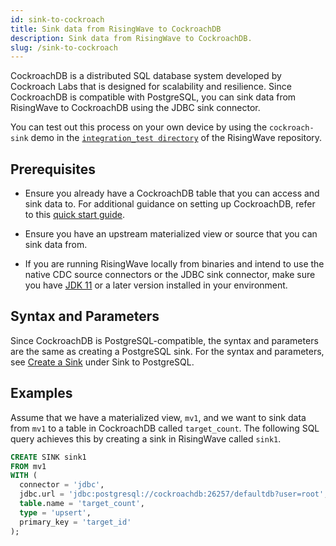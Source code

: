 ```yaml
---
id: sink-to-cockroach
title: Sink data from RisingWave to CockroachDB
description: Sink data from RisingWave to CockroachDB.
slug: /sink-to-cockroach 
---
```

<head>
  <link rel="canonical" href="https://docs.risingwave.com/docs/current/sink-to-cockroach/" />
</head>

CockroachDB is a distributed SQL database system developed by Cockroach Labs that is designed for scalability and resilience. Since CockroachDB is compatible with PostgreSQL, you can sink data from RisingWave to CockroachDB using the JDBC sink connector. 

You can test out this process on your own device by using the `cockroach-sink` demo in the [`integration_test directory`](https://github.com/risingwavelabs/risingwave/tree/main/integration_tests) of the RisingWave repository.

## Prerequisites

- Ensure you already have a CockroachDB table that you can access and sink data to.
  For additional guidance on setting up CockroachDB, refer to this [quick start guide](https://www.cockroachlabs.com/docs/cockroachcloud/quickstart).

- Ensure you have an upstream materialized view or source that you can sink data from.

- If you are running RisingWave locally from binaries and intend to use the native CDC source connectors or the JDBC sink connector, make sure you have [JDK 11](https://openjdk.org/projects/jdk/11/) or a later version installed in your environment.

## Syntax and Parameters

Since CockroachDB is PostgreSQL-compatible, the syntax and parameters are the same as creating a PostgreSQL sink. For the syntax and parameters, see [Create a Sink](/guides/sink-to-postgres.md#create-a-sink​) under Sink to PostgreSQL. 

## Examples

Assume that we have a materialized view, `mv1`, and we want to sink data from `mv1` to a table in CockroachDB called `target_count`. The following SQL query achieves this by creating a sink in RisingWave called `sink1`. 

```sql
CREATE SINK sink1
FROM mv1 
WITH (
  connector = 'jdbc',
  jdbc.url = 'jdbc:postgresql://cockroachdb:26257/defaultdb?user=root',
  table.name = 'target_count',
  type = 'upsert',
  primary_key = 'target_id'
);
```
